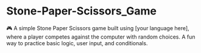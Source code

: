 # Stone-Paper-Scissors_Game
🎮 A simple Stone Paper Scissors game built using [your language here], where a player competes against the computer with random choices. A fun way to practice basic logic, user input, and conditionals.
